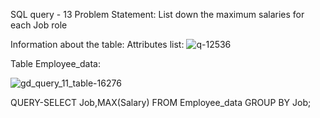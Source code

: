 SQL query - 13
Problem Statement:
List down the maximum salaries for each Job role

Information about the table:
Attributes list: 
![q-12536](https://user-images.githubusercontent.com/97792024/185599467-dbebbd4b-fac4-4989-a38d-8468f628d5c6.png)

Table Employee_data:

![gd_query_11_table-16276](https://user-images.githubusercontent.com/97792024/185567089-d46b90be-7a9f-425d-bbac-087f50f9e405.png)


QUERY-SELECT Job,MAX(Salary) FROM Employee_data GROUP BY Job;
